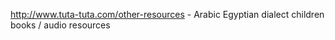 

http://www.tuta-tuta.com/other-resources - Arabic Egyptian dialect children books / audio resources 



